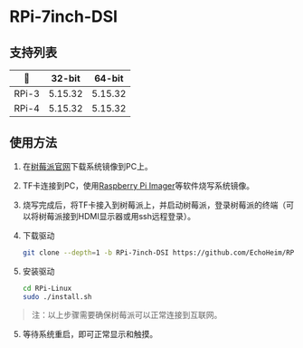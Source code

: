 # RPi-7inch-DSI

## 支持列表

|   🦄   |    32-bit     |   64-bit     |
|  :---: | :-----------: | :----------: |
|  RPi-3 |    5.15.32    |  5.15.32   |
|  RPi-4 |    5.15.32    |   5.15.32    |

## 使用方法

1. 在[树莓派官网](https://www.raspberrypi.com/software/operating-systems/)下载系统镜像到PC上。

2. TF卡连接到PC，使用[Raspberry Pi Imager](https://www.raspberrypi.com/software/)等软件烧写系统镜像。

3. 烧写完成后，将TF卡接入到树莓派上，并启动树莓派，登录树莓派的终端（可以将树莓派接到HDMI显示器或用ssh远程登录）。

4. 下载驱动

    ``` bash
    git clone --depth=1 -b RPi-7inch-DSI https://github.com/EchoHeim/RPi-Linux.git
    ```
    
5. 安装驱动

    ``` bash
    cd RPi-Linux
    sudo ./install.sh
    ```

> 注：以上步骤需要确保树莓派可以正常连接到互联网。

5. 等待系统重启，即可正常显示和触摸。
